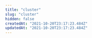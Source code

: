 ```yaml
---
title: "cluster"
slug: "cluster"
hidden: false
createdAt: "2021-10-20T23:17:23.484Z"
updatedAt: "2021-10-20T23:17:23.484Z"
---
```

